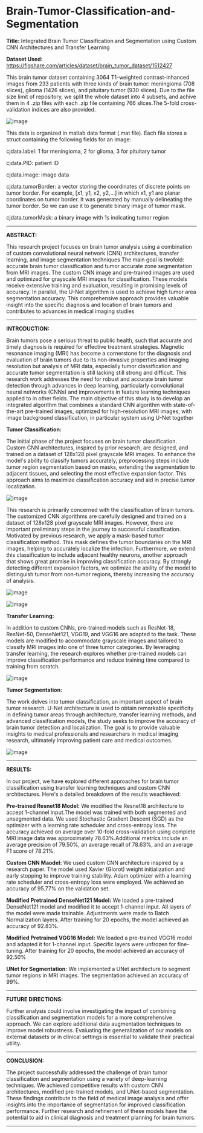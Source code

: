 # Brain-Tumor-Classification-and-Segmentation
**Title:** Integrated Brain Tumor Classification and Segmentation using Custom CNN Architectures and Transfer Learning

**Dataset Used:** https://figshare.com/articles/dataset/brain_tumor_dataset/1512427

This brain tumor dataset containing 3064 T1-weighted contrast-inhanced images from 233 patients with three kinds of brain tumor: meningioma (708 slices), 
glioma (1426 slices), and pituitary tumor (930 slices). Due to the file size limit of repository, we split the whole dataset into 4 subsets, and achive 
them in 4 .zip files with each .zip file containing 766 slices.The 5-fold cross-validation indices are also provided.

![image](https://github.com/devrajchauhan/Brain-Tumor-Classification-and-Segmentation/assets/52530743/61ba24ce-0786-40e4-afe9-a693aa5bafb6)

This data is organized in matlab data format (.mat file). Each file stores a struct containing the following fields for an image:

cjdata.label: 1 for meningioma, 2 for glioma, 3 for pituitary tumor

cjdata.PID: patient ID

cjdata.image: image data

cjdata.tumorBorder: a vector storing the coordinates of discrete points on tumor border.
		For example, [x1, y1, x2, y2,...] in which x1, y1 are planar coordinates on tumor border.
		It was generated by manually delineating the tumor border. So we can use it to generate
		binary image of tumor mask.
  
cjdata.tumorMask: a binary image with 1s indicating tumor region


----------------------------------------------------------------------------------------------------------------------------------------------------------------------------------------------------------

**ABSTRACT:** 

This research project focuses on brain tumor analysis using a combination of custom convolutional neural network (CNN) architectures, transfer learning, and image segmentation techniques The main goal is twofold: accurate brain tumor classification and tumor accurate zone segmentation from MRI images. The custom CNN image and pre-trained images are used and optimized for grayscale MRI images for classification. These models receive extensive training and evaluation, resulting in promising levels of accuracy. In parallel, the U-Net algorithm is used to achieve high tumor area segmentation accuracy. This comprehensive approach provides valuable insight into the specific diagnosis and location of brain tumors and contributes to advances in medical imaging studies

----------------------------------------------------------------------------------------------------------------------------------------------------------------------------------------------------------

**INTRODUCTION:** 

Brain tumors pose a serious threat to public health, such that accurate and timely diagnosis is required for effective treatment strategies. Magnetic resonance imaging (MRI) has become a cornerstone for the diagnosis and evaluation of brain tumors due to its non-invasive properties and imaging resolution but analysis of MRI data, especially tumor classification and accurate tumor segmentation is still lacking still strong and difficult.
This research work addresses the need for robust and accurate brain tumor detection through advances in deep learning, particularly convolutional neural networks (CNNs) and improvements in feature learning techniques applied to in other fields. The main objective of this study is to develop an integrated algorithm that combines a standard CNN algorithm with state-of-the-art pre-trained images, optimized for high-resolution MRI images, with image background classification, in particular system using U-Net together


**Tumor Classification:**

The initial phase of the project focuses on brain tumor classification. Custom CNN architectures, inspired by prior research, are designed, and trained on a dataset of 128x128 pixel grayscale MRI images. To enhance the model's ability to classify tumors accurately, preprocessing steps include tumor region segmentation based on masks, extending the segmentation to adjacent tissues, and selecting the most effective expansion factor. This approach aims to maximize classification accuracy and aid in precise tumor localization.

![image](https://github.com/devrajchauhan/Brain-Tumor-Classification-and-Segmentation/assets/52530743/bf44c1a7-272a-4770-90e6-02848c2ee862)


This research is primarily concerned with the classification of brain tumors. The customized CNN algorithms are carefully designed and trained on a dataset of 128x128 pixel grayscale MRI images. However, there are important preliminary steps in the journey to successful classification. Motivated by previous research, we apply a mask-based tumor classification method. This mask defines the tumor boundaries on the MRI images, helping to accurately localize the infection. Furthermore, we extend this classification to include adjacent healthy neurons, another approach that shows great promise in improving classification accuracy. By strongly detecting different expansion factors, we optimize the ability of the model to distinguish tumor from non-tumor regions, thereby increasing the accuracy of analysis.

![image](https://github.com/devrajchauhan/Brain-Tumor-Classification-and-Segmentation/assets/52530743/83e85010-a37e-47a1-9fc4-8f1c3c3051b0)


![image](https://github.com/devrajchauhan/Brain-Tumor-Classification-and-Segmentation/assets/52530743/4f6452ec-e6ee-4c45-a89b-5d17b54c675e)



**Transfer Learning:**

In addition to custom CNNs, pre-trained models such as ResNet-18, ResNet-50, DenseNet121, VGG19, and VGG16 are adapted to the task. These models are modified to accommodate grayscale images and tailored to classify MRI images into one of three tumor categories. By leveraging transfer learning, the research explores whether pre-trained models can improve classification performance and reduce training time compared to training from scratch.


![image](https://github.com/devrajchauhan/Brain-Tumor-Classification-and-Segmentation/assets/52530743/74d8065b-c1f3-471c-974d-0eb44154ba74)



**Tumor Segmentation:**

The work delves into tumor classification, an important aspect of brain tumor research. U-Net architecture is used to obtain remarkable specificity in defining tumor areas through architecture, transfer learning methods, and advanced classification models, the study seeks to improve the accuracy of brain tumor detection and localization. The goal is to provide valuable insights to medical professionals and researchers in medical imaging research, ultimately improving patient care and medical outcomes.


![image](https://github.com/devrajchauhan/Brain-Tumor-Classification-and-Segmentation/assets/52530743/f11b95a4-9a6a-44b0-a8bc-22ff90a6e12e)


---------------------------------------------------------------------------------------------------------------------------------------------------------------------------------------------------------


**RESULTS:** 


In our project, we have explored different approaches for brain tumor classification using transfer learning techniques and custom CNN architectures. Here's a detailed breakdown of the results weachieved:

**Pre-trained Resnet18 Model:**
We modified the Resnet18 architecture to accept 1-channel input.The model was trained with both segmented and unsegmented data. We used Stochastic Gradient Descent (SGD) as the optimizer with a learning rate scheduler and cross-entropy loss. The accuracy achieved on average over 10-fold cross-validation using complete MRI image data was approximately 78.63%.Additional metrics include an average precision of 79.50%, an average recall of 78.63%, and an average F1 score of 78.21%.

**Custom CNN Maodel:**
We used custom CNN architecture inspired by a research paper. The model used Xavier (Glorot) weight initialization and early stopping to improve training stability. Adam optimizer with a learning rate scheduler and cross-entropy loss were employed. We achieved an accuracy of 95.77% on the validation set.

**Modified Pretrained DenseNet121 Model:**
We loaded a pre-trained DenseNet121 model and modified it to accept 1-channel input. All layers of the model were made trainable. Adjustments were made to Batch Normalization layers. After training for 20 epochs, the model achieved an accuracy of 92.83%.

**Modified Pretrained VGG16 Model:**
We loaded a pre-trained VGG16 model and adapted it for 1-channel input. Specific layers were unfrozen for fine-tuning. After training for 20 epochs, the model achieved an accuracy of 92.50%

**UNet for Segmentation:**
We implemented a UNet architecture to segment tumor regions in MRI images. The segmentation achieved an accuracy of 99%.

---------------------------------------------------------------------------------------------------------------------------------------------------------------------------------------------------------

**FUTURE DIRECTIONS:**

Further analysis could involve investigating the impact of combining classification and segmentation models for a more comprehensive approach. We can explore additional data augmentation techniques to improve model robustness. Evaluating the generalization of our models on external datasets or in clinical settings is essential to validate their practical utility.

---------------------------------------------------------------------------------------------------------------------------------------------------------------------------------------------------------

**CONCLUSION:**


The project successfully addressed the challenge of brain tumor classification and segmentation using a variety of deep-learning techniques. We achieved competitive results with custom CNN architectures, modified pre-trained models, and UNet-based segmentation. These findings contribute to the field of medical image analysis and offer insights into the importance of segmentation for improved classification performance. Further research and refinement of these models have the potential to aid in clinical diagnosis and treatment planning for brain tumors.


---------------------------------------------------------------------------------------------------------------------------------------------------------------------------------------------------------
